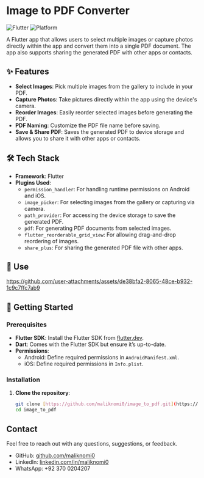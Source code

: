 # Image to PDF Converter

![Flutter](https://img.shields.io/badge/Flutter-v3.24.2-blue)
![Platform](https://img.shields.io/badge/Platform-iOS%20%7C%20Android-green)


A Flutter app that allows users to select multiple images or capture photos directly within the app and convert them into a single PDF document. The app also supports sharing the generated PDF with other apps or contacts.

## ✨ Features

- **Select Images**: Pick multiple images from the gallery to include in your PDF.
- **Capture Photos**: Take pictures directly within the app using the device's camera.
- **Reorder Images**: Easily reorder selected images before generating the PDF.
- **PDF Naming**: Customize the PDF file name before saving.
- **Save & Share PDF**: Saves the generated PDF to device storage and allows you to share it with other apps or contacts.

## 🛠️ Tech Stack

- **Framework**: Flutter
- **Plugins Used**:
  - `permission_handler`: For handling runtime permissions on Android and iOS.
  - `image_picker`: For selecting images from the gallery or capturing via camera.
  - `path_provider`: For accessing the device storage to save the generated PDF.
  - `pdf`: For generating PDF documents from selected images.
  - `flutter_reorderable_grid_view`: For allowing drag-and-drop reordering of images.
  - `share_plus`: For sharing the generated PDF file with other apps.

## 📱 Use



https://github.com/user-attachments/assets/de38bfa2-8065-48ce-b932-1c9c7ffc7ab9



## 🚀 Getting Started

### Prerequisites

- **Flutter SDK**: Install the Flutter SDK from [flutter.dev](https://flutter.dev/docs/get-started/install).
- **Dart**: Comes with the Flutter SDK but ensure it’s up-to-date.
- **Permissions**:
  - Android: Define required permissions in `AndroidManifest.xml`.
  - iOS: Define required permissions in `Info.plist`.

### Installation

1. **Clone the repository**:
   ```bash
   git clone [https://github.com/maliknomi0/image_to_pdf.git](https://github.com/maliknomi0/image_to_pdf.git)
   cd image_to_pdf

## Contact

Feel free to reach out with any questions, suggestions, or feedback.

- GitHub: [github.com/maliknomi0](https://github.com/maliknomi0)
- LinkedIn: [linkedin.com/in/maliknomi0](https://www.linkedin.com/in/maliknomi0/)
- WhatsApp: +92 370 0204207
